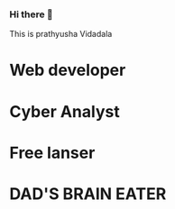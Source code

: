 ### Hi there 👋

This is prathyusha Vidadala

# Web developer
# Cyber Analyst
# Free lanser
# DAD'S BRAIN EATER
